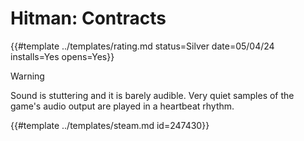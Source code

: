 # Hitman: Contracts

{{#template ../templates/rating.md status=Silver date=05/04/24 installs=Yes opens=Yes}}

> [!WARNING]
> Sound is stuttering and it is barely audible. Very quiet samples of the game's audio output are played in a heartbeat rhythm.

{{#template ../templates/steam.md id=247430}}